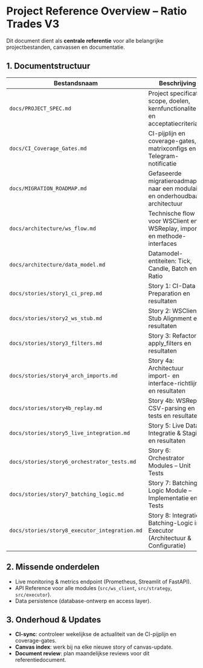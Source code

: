 

# Project Reference Overview – Ratio Trades V3

Dit document dient als **centrale referentie** voor alle belangrijke projectbestanden, canvassen en documentatie.

## 1. Documentstructuur

| Bestandsnaam                           | Beschrijving                                                                             | Canvas ID                         |
|----------------------------------------|------------------------------------------------------------------------------------------|-----------------------------------|
| `docs/PROJECT_SPEC.md`                 | Project specificatie: scope, doelen, kernfunctionaliteiten en acceptatiecriteria         | 68627813bb38                      |
| `docs/CI_Coverage_Gates.md`            | CI-pijplijn en coverage-gates, matrixconfigs en Telegram-notificatie                     | 686bd51fdf4081918c2ef08fdf19b1af  |
| `docs/MIGRATION_ROADMAP.md`            | Gefaseerde migratieroadmap naar een modulair en onderhoudbaar architectuur               | 686bea50abcdef12                  |
| `docs/architecture/ws_flow.md`         | Technische flow voor WSClient en WSReplay, imports en methode-interfaces                 | 686bce9001234abcd5678             |
| `docs/architecture/data_model.md`      | Datamodel-entiteiten: Tick, Candle, Batch en Ratio                                       | 686bdf66097081918c5da016fa6ace6c  |
| `docs/stories/story1_ci_prep.md`       | Story 1: CI-Data Preparation en resultaten                                               | 686be1111111111111111111111111111 |
| `docs/stories/story2_ws_stub.md`       | Story 2: WSClient Stub Alignment en resultaten                                           | 686be2222222222222222222222222222 |
| `docs/stories/story3_filters.md`       | Story 3: Refactor apply_filters en resultaten                                            | 686be3333333333333333333333333333 |
| `docs/stories/story4_arch_imports.md`  | Story 4a: Architectuur import- en interface-richtlijnen en resultaten                    | 686be4444444444444444444444444444 |
| `docs/stories/story4b_replay.md`       | Story 4b: WSReplay CSV-parsing en tests en resultaten                                    | 686be5555555555555555555555555555 |
| `docs/stories/story5_live_integration.md` | Story 5: Live Data Integratie & Staging en resultaten                                 | 686be6666666666666666666666666666 |
| `docs/stories/story6_orchestrator_tests.md`    | Story 6: Orchestrator Modules – Unit Tests                                       | 686be7777777777777777777777777777 |
| `docs/stories/story7_batching_logic.md`        | Story 7: Batching-Logic Module – Implementatie en Tests                          | 686be8888888888888888888888888888 |
| `docs/stories/story8_executor_integration.md`  | Story 8: Integratie Batching-Logic in Executor (Architectuur & Configuratie)     | 686d02c501388191889161b92354f334  |

## 2. Missende onderdelen

- Live monitoring & metrics endpoint (Prometheus, Streamlit of FastAPI).  
- API Reference voor alle modules (`src/ws_client`, `src/strategy`, `src/executor`).  
- Data persistence (database-ontwerp en access layer).  

## 3. Onderhoud & Updates

- **CI-sync**: controleer wekelijkse de actualiteit van de CI-pijplijn en coverage-gates.  
- **Canvas index**: werk bij na elke nieuwe story of canvas-update.  
- **Document review**: plan maandelijkse reviews voor dit referentiedocument.
